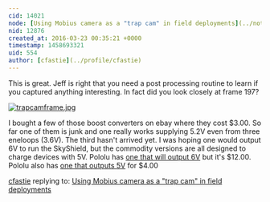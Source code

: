 ```yaml
---
cid: 14021
node: [Using Mobius camera as a "trap cam" in field deployments](../notes/tonyc/03-22-2016/using-mobius-camera-as-a-trap-cam-in-field-deployments)
nid: 12876
created_at: 2016-03-23 00:35:21 +0000
timestamp: 1458693321
uid: 554
author: [cfastie](../profile/cfastie)
---
```


This is great. Jeff is right that you need a post processing routine to learn if you captured anything interesting. In fact did you look closely at frame 197?

[![trapcamframe.jpg](//i.publiclab.org/system/images/photos/000/015/186/medium/trapcamframe.jpg)](//i.publiclab.org/system/images/photos/000/015/186/original/trapcamframe.jpg)

I bought a few of those boost converters on ebay where they cost $3.00. So far one of them is junk and one really works supplying 5.2V even from three eneloops (3.6V). The third hasn't arrived yet. I was hoping one would output 6V to run the SkyShield, but the commodity versions are all designed to charge devices with 5V. Pololu has [one that will output 6V](https://www.pololu.com/product/791) but it's $12.00. Pololu also has [one that outputs 5V](https://www.pololu.com/product/2116) for $4.00



[cfastie](../profile/cfastie) replying to: [Using Mobius camera as a "trap cam" in field deployments](../notes/tonyc/03-22-2016/using-mobius-camera-as-a-trap-cam-in-field-deployments)

